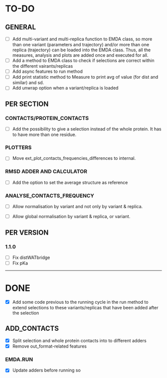 # TO-DO

## GENERAL

- [ ] Add multi-variant and multi-replica function to EMDA class, so more than one variant (parameters and trajectory) and/or more than one replica (trajectory) can be loaded into the EMDA class. Thus, all the measures, analysis and plots are added once and executed for all.
- [ ] Add a method to EMDA class to check if selections are correct within the different vairants/replicas
- [ ] Add async features to run method
- [ ] Add print statistic method to Measure to print avg of value (for dist and similar) and sd.
- [ ] Add unwrap option when a variant/replica is loaded

## PER SECTION
### CONTACTS/PROTEIN_CONTACTS
- [ ] Add the possibility to give a selection instead of the whole protein. It has to have more than one residue.

### PLOTTERS
- [ ] Move ext_plot_contacts_frequencies_differences to internal.


### RMSD ADDER AND CALCULATOR
- [ ] Add the option to set the average structure as reference

### ANALYSE_CONTACTS_FREQUENCY
- [ ] Allow normalisation by variant and not only by variant & replica.
- [ ] Allow global normalisation by variant & replica, or variant.



## PER VERSION
 
### 1.1.0
- [ ] Fix distWATbridge
- [ ] Fix pKa

---------------------------------------------------------------------

# DONE
- [X] Add some code previous to the running cycle in the run method to extend selections to these variants/replicas that have been added after the selection


## ADD_CONTACTS
- [X] Split selection and whole protein contacts into to different adders
- [X] Remove out_format-related features

### EMDA.RUN
- [X] Update adders before running so 